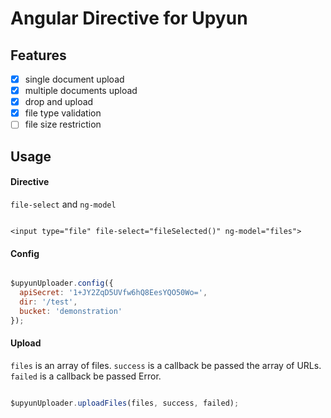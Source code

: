 Angular Directive for Upyun
===========================

## Features

- [x] single document upload
- [x] multiple documents upload
- [x] drop and upload
- [x] file type validation
- [ ] file size restriction

## Usage

#### Directive

`file-select` and `ng-model`

```

<input type="file" file-select="fileSelected()" ng-model="files">

```

#### Config

```js

$upyunUploader.config({
  apiSecret: '1+JY2ZqD5UVfw6hQ8EesYQO50Wo=',
  dir: '/test',
  bucket: 'demonstration'
});

```

#### Upload

`files` is an array of files.
`success` is a callback be passed the array of URLs.
`failed` is a callback be passed Error.

```js

$upyunUploader.uploadFiles(files, success, failed);


```


